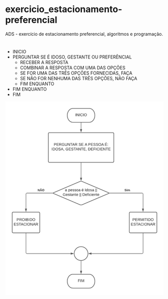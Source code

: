# exercicio_estacionamento-preferencial
ADS - exercício de estacionamento preferencial, algoritmos e programação.
#
- INICIO
 - PERGUNTAR SE É IDOSO, GESTANTE OU PREFERÊNCIAL
    - RECEBER A RESPOSTA
    - COMBINAR A RESPOSTA COM UMA DAS OPÇÕES
     - SE FOR UMA DAS TRÊS OPÇÕES FORNECIDAS, FAÇA
     - SE NÃO FOR NENHUMA DAS TRÊS OPÇÕES, NÃO FAÇA
    - FIM ENQUANTO 
  - FIM ENQUANTO
- FIM 















![isso é uma imagem](https://github.com/PabloRomeroDLM/exercicio_estacionamento-preferencial/blob/main/estacionamento.png)
